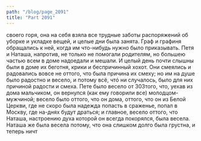 ```yaml
---
path: "/blog/page_2091"
title: "Part 2091"
---
```


 своего горя, она на себя взяла все трудные заботы распоряжений об уборке и укладке вещей, и целые дни была занята. Граф и графиня обращались к ней, когда им что-нибудь нужно было приказывать. Петя и Наташа, напротив, не только не помогали родителям, но большею частью всем в доме надоедали и мешали. И целый день почти слышны были в доме их беготня, крики и беспричинный хохот. Они смеялись и радовались вовсе не оттого, что была причина их смеху; но им на душе было радостно и весело, и потому всё, чтó ни случалось, было для них причиной радости и смеха. Пете было весело от 303того, что, уехав из дома мальчиком, он вернулся (как ему говорили все) молодцом-мужчиной; весело было оттого, что он дома, оттого, что он из Белой Церкви, где не скоро была надежда попасть в сраженье, попал в Москву, где на-днях будут драться; и главное, весело оттого, что Наташа, настроению духа которой он всегда покорялся, была весела. Наташа же была весела потому, что она слишком долго была грустна, и теперь ничт
